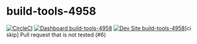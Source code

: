 # build-tools-4958

[![CircleCI](https://circleci.com/gh/pantheon-ci-bot/build-tools-4958.svg?style=shield)](https://circleci.com/gh/pantheon-ci-bot/build-tools-4958)
[![Dashboard build-tools-4958](https://img.shields.io/badge/dashboard-build_tools_4958-yellow.svg)](https://dashboard.pantheon.io/sites/615a9045-1a50-4986-8f30-64cb027085d6#dev/code)
[![Dev Site build-tools-4958](https://img.shields.io/badge/site-build_tools_4958-blue.svg)](http://dev-build-tools-4958.pantheonsite.io/)[ci skip] Pull request that is not tested (#6)
